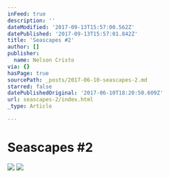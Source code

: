 ```yaml
---
inFeed: true
description: ''
dateModified: '2017-09-13T15:57:00.562Z'
datePublished: '2017-09-13T15:57:01.842Z'
title: 'Seascapes #2'
author: []
publisher:
  name: Nelson Cristo
via: {}
hasPage: true
sourcePath: _posts/2017-06-10-seascapes-2.md
starred: false
datePublishedOriginal: '2017-06-10T18:20:50.609Z'
url: seascapes-2/index.html
_type: Article

---
```

# Seascapes \#2
![](https://the-grid-user-content.s3-us-west-2.amazonaws.com/6e26b28a-5834-4e63-91a3-07a66d52bca0.jpg)
![](https://the-grid-user-content.s3-us-west-2.amazonaws.com/dd942337-7cb7-4d88-b712-9862292f450b.jpg)